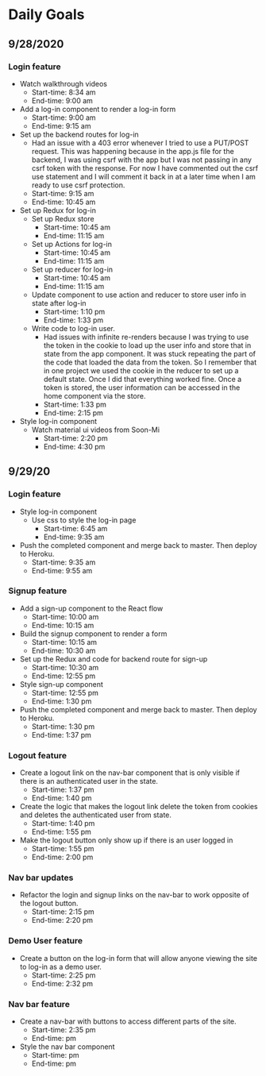 # Daily Goals

## 9/28/2020

### Login feature
* Watch walkthrough videos
  - Start-time: 8:34 am
  - End-time: 9:00 am
* Add a log-in component to render a log-in form
  - Start-time: 9:00 am
  - End-time: 9:15 am
* Set up the backend routes for log-in
  - Had an issue with a 403 error whenever I tried to use a PUT/POST request. This was happening because in the app.js file for the backend, I was using csrf with the app but I was not passing in any csrf token with the response. For now I have commented out the csrf use statement and I will comment it back in at a later time when I am ready to use csrf protection.
  - Start-time: 9:15 am
  - End-time: 10:45 am
* Set up Redux for log-in
  - Set up Redux store
    - Start-time: 10:45 am
    - End-time: 11:15 am
  - Set up Actions for log-in
    - Start-time: 10:45 am
    - End-time: 11:15 am
  - Set up reducer for log-in
    - Start-time: 10:45 am
    - End-time: 11:15 am
  - Update component to use action and reducer to store user info in state after log-in
    - Start-time: 1:10 pm
    - End-time: 1:33 pm
  - Write code to log-in user.
    - Had issues with infinite re-renders because I was trying to use the token in the cookie to load up the user info and store that in state from the app component. It was stuck repeating the part of the code that loaded the data from the token. So I remember that in one project we used the cookie in the reducer to set up a default state. Once I did that everything worked fine. Once a token is stored, the user information can be accessed in the home component via the store.
    - Start-time: 1:33 pm
    - End-time: 2:15 pm
* Style log-in component
  - Watch material ui videos from Soon-Mi
    - Start-time: 2:20 pm
    - End-time: 4:30 pm



## 9/29/20

### Login feature
* Style log-in component
  - Use css to style the log-in page
    - Start-time: 6:45 am
    - End-time: 9:35 am
* Push the completed component and merge back to master. Then deploy to Heroku.
  - Start-time: 9:35 am
  - End-time: 9:55 am

### Signup feature
* Add a sign-up component to the React flow
  - Start-time: 10:00 am
  - End-time: 10:15 am
* Build the signup component to render a form
  - Start-time: 10:15 am
  - End-time: 10:30 am
* Set up the Redux and code for backend route for sign-up
  - Start-time: 10:30 am
  - End-time: 12:55 pm
* Style sign-up component
  - Start-time: 12:55 pm
  - End-time: 1:30 pm
* Push the completed component and merge back to master. Then deploy to Heroku.
  - Start-time: 1:30 pm
  - End-time: 1:37 pm

### Logout feature
* Create a logout link on the nav-bar component that is only visible if there is an authenticated user in the state.
  - Start-time: 1:37 pm
  - End-time: 1:40 pm
* Create the logic that makes the logout link delete the token from cookies and deletes the authenticated user from state.
  - Start-time: 1:40 pm
  - End-time: 1:55 pm
* Make the logout button only show up if there is an user logged in
  - Start-time: 1:55 pm
  - End-time: 2:00 pm

### Nav bar updates
* Refactor the login and signup links on the nav-bar to work opposite of the logout button.
  - Start-time: 2:15 pm
  - End-time: 2:20 pm

### Demo User feature
* Create a button on the log-in form that will allow anyone viewing the site to log-in as a demo user.
  - Start-time: 2:25 pm
  - End-time: 2:32 pm

### Nav bar feature
* Create a nav-bar with buttons to access different parts of the site.
  - Start-time: 2:35 pm
  - End-time:  pm
* Style the nav bar component
  - Start-time: pm
  - End-time:  pm
